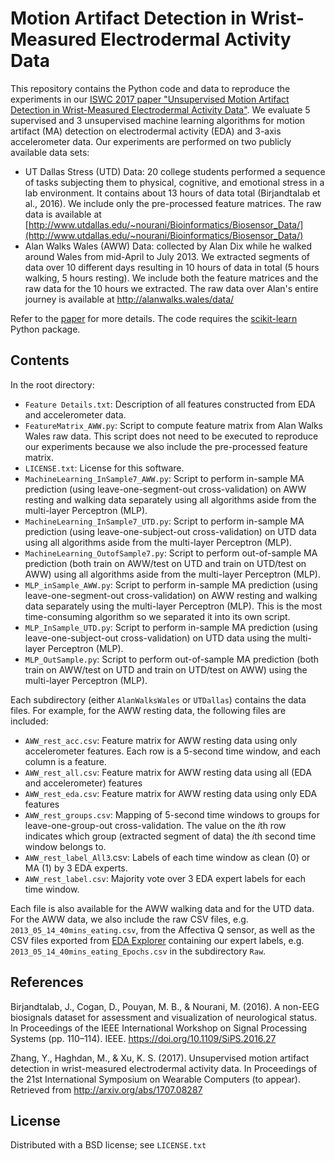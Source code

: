 # Motion Artifact Detection in Wrist-Measured Electrodermal Activity Data

This repository contains the Python code and data to reproduce the experiments in our [ISWC 2017 paper "Unsupervised Motion Artifact Detection in Wrist-Measured Electrodermal Activity Data"](https://arxiv.org/abs/1707.08287). We evaluate 5 supervised and 3 unsupervised machine learning algorithms for motion artifact (MA) detection on electrodermal activity (EDA) and 3-axis accelerometer data. Our experiments are performed on two publicly available data sets:

- UT Dallas Stress (UTD) Data: 20 college students performed a sequence of tasks subjecting them to physical, cognitive, and emotional stress in a lab environment. It contains about 13 hours of data total (Birjandtalab et al., 2016). We include only the pre-processed feature matrices. The raw data is available at [http://www.utdallas.edu/~nourani/Bioinformatics/Biosensor_Data/](http://www.utdallas.edu/~nourani/Bioinformatics/Biosensor_Data/)
- Alan Walks Wales (AWW) Data: collected by Alan Dix while he walked around Wales from mid-April to July 2013. We extracted segments of data over 10 different days resulting in 10 hours of data in total (5 hours walking, 5 hours resting). We include both the feature matrices and the raw data for the 10 hours we extracted. The raw data over Alan's entire journey is available at http://alanwalks.wales/data/

Refer to the [paper](https://arxiv.org/abs/1707.08287) for more details. The code requires the [scikit-learn](http://scikit-learn.org/) Python package.

## Contents

In the root directory:

- `Feature Details.txt`: Description of all features constructed from EDA and accelerometer data.
- `FeatureMatrix_AWW.py`: Script to compute feature matrix from Alan Walks Wales raw data. This script does not need to be executed to reproduce our experiments because we also include the pre-processed feature matrix.
- `LICENSE.txt`: License for this software.
- `MachineLearning_InSample7_AWW.py`: Script to perform in-sample MA prediction (using leave-one-segment-out cross-validation) on AWW resting and walking data separately using all algorithms aside from the multi-layer Perceptron (MLP).
- `MachineLearning_InSample7_UTD.py`: Script to perform in-sample MA prediction (using leave-one-subject-out cross-validation) on UTD data using all algorithms aside from the multi-layer Perceptron (MLP).
- `MachineLearning_OutofSample7.py`: Script to perform out-of-sample MA prediction (both train on AWW/test on UTD and train on UTD/test on AWW) using all algorithms aside from the multi-layer Perceptron (MLP).
- `MLP_inSample_AWW.py`: Script to perform in-sample MA prediction (using leave-one-segment-out cross-validation) on AWW resting and walking data separately using the multi-layer Perceptron (MLP). This is the most time-consuming algorithm so we separated it into its own script.
- `MLP_InSample_UTD.py`: Script to perform in-sample MA prediction (using leave-one-subject-out cross-validation) on UTD data using the multi-layer Perceptron (MLP).
- `MLP_OutSample.py`: Script to perform out-of-sample MA prediction (both train on AWW/test on UTD and train on UTD/test on AWW) using the multi-layer Perceptron (MLP).

Each subdirectory (either `AlanWalksWales` or `UTDallas`) contains the data files. For example, for the AWW resting data, the following files are included:

- `AWW_rest_acc.csv`: Feature matrix for AWW resting data using only accelerometer features. Each row is a 5-second time window, and each column is a feature.
- `AWW_rest_all.csv`: Feature matrix for AWW resting data using all (EDA and accelerometer) features
- `AWW_rest_eda.csv`: Feature matrix for AWW resting data using only EDA features
- `AWW_rest_groups.csv`: Mapping of 5-second time windows to groups for leave-one-group-out cross-validation. The value on the *i*th row indicates which group (extracted segment of data) the *i*th second time window belongs to.
- `AWW_rest_label_All3`.csv: Labels of each time window as clean (0) or MA (1) by 3 EDA experts.
- `AWW_rest_label.csv`: Majority vote over 3 EDA expert labels for each time window.

Each file is also available for the AWW walking data and for the UTD data. For the AWW data, we also include the raw CSV files, e.g. `2013_05_14_40mins_eating.csv`, from the Affectiva Q sensor, as well as the CSV files exported from [EDA Explorer](http://eda-explorer.media.mit.edu/) containing our expert labels, e.g. `2013_05_14_40mins_eating_Epochs.csv` in the subdirectory `Raw`.

## References

Birjandtalab, J., Cogan, D., Pouyan, M. B., & Nourani, M. (2016). A non-EEG biosignals dataset for assessment and visualization of neurological status. In Proceedings of the IEEE International Workshop on Signal Processing Systems (pp. 110–114). IEEE. https://doi.org/10.1109/SiPS.2016.27

Zhang, Y., Haghdan, M., & Xu, K. S. (2017). Unsupervised motion artifact detection in wrist-measured electrodermal activity data. In Proceedings of the 21st International Symposium on Wearable Computers (to appear). Retrieved from http://arxiv.org/abs/1707.08287

## License

Distributed with a BSD license; see `LICENSE.txt`